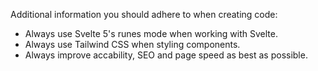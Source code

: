 Additional information you should adhere to when creating code:
* Always use Svelte 5's runes mode when working with Svelte.
* Always use Tailwind CSS when styling components.
* Always improve accability, SEO and page speed as best as possible.